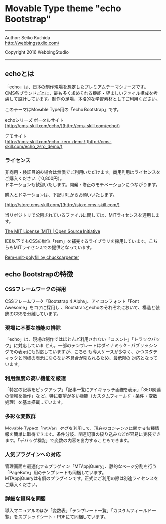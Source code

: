 Movable Type theme "echo Bootstrap"
====================================

- - - - - - - - - - - - - - - - - - -

Author: Seiko Kuchida  
http://webbingstudio.com/

Copyright 2016 WebbingStudio

- - - - - - - - - - - - - - - - - - -

## echoとは

「echo」は、日本の制作現場を想定したプレミアムテーマシリーズです。  
CMS各ブランドごとに、最も多く求められる機能・望ましいファイル構成を考慮して設計しています。制作の足場、本格的な学習素材としてご利用ください。

このテーマはMovable Type用の「echo Bootstrap」です。

echoシリーズ ポータルサイト  
[http://cms-skill.com/echo/](http://cms-skill.com/echo/)

デモサイト  
[http://cms-skill.com/echo_zero_demo/](http://cms-skill.com/echo_zero_demo/)

### ライセンス

非商用・検証目的の場合は無償でご利用いただけます。商用利用はライセンスをご購入ください（10,800円）。  
ドネーションも歓迎いたします。開発・修正のモチベーションにつながります。

購入とドネーションは、下記URLからお願いいたします。

[http://store.cms-skill.com/](http://store.cms-skill.com/)

当リポジトリで公開されているファイルに関しては、MITライセンスを適用します。

[The MIT License (MIT) | Open Source Initiative](https://opensource.org/licenses/MIT)

IE8以下でもCSSの単位「rem」を補完するライブラリを採用しています。こちらもMITライセンスでの提供となっています。

[Rem-unit-polyfill by chuckcarpenter](http://chuckcarpenter.github.io/REM-unit-polyfill/)

## echo Bootstrapの特徴

### CSSフレームワークの採用

CSSフレームワーク「Bootstrap 4 Alpha」、アイコンフォント「Font Awesome」をコアに採用し
、Bootstrapとechoのそれぞれにおいて、構造と装飾のCSSを分離しています。

### 現場に不要な機能の排除

「echo」は、現場の制作ではほとんど利用されない「コメント」「トラックバック」に対応していま
せん。一部のテンプレートはダイナミック・パブリッシングでの表示にも対応していますが、こちら
も導入ケースが少なく、かつスタティックと同様の表示にならない不具合が見られるため、最低限の
対応となっています。

### 利用頻度の高い機能を厳選

「特定の記事をピックアップ」「記事一覧にアイキャッチ画像を表示」「SEO関連の情報を操作」な
ど、特に要望が多い機能（カスタムフィールド・条件・変数処理）を基本搭載しています。

### 多彩な変数群

Movable Typeの「mt:Var」タグを利用して、現在のコンテンツに関する各種情報を簡単に取得できます。条件分岐、関連記事の絞り込みなどが容易に実装できます。「デバッグ機能」で変数の内容を出力することもできます。

### 人気プラグインへの対応

管理画面を最適化するプラグイン「MTAppjQuery」、静的なページ分割を行う「PageBute」用のテンプレートも同梱しています。  
MTAppjQueryは有償のプラグインです。正式にご利用の際は別途ライセンスをご購入ください。

### 詳細な資料を同梱

導入マニュアルのほか「変数表」「テンプレート一覧」「カスタムフィールド一覧」をスプレッドシート・PDFにて同梱しています。

